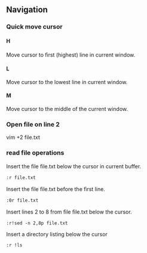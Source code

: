 

## Navigation

### Quick move cursor
#### H
Move cursor to ﬁrst (highest) line in current window.
#### L
Move cursor to the lowest line in current window.
#### M
Move cursor to the middle of the current window.

### Open file on line 2
vim +2 file.txt

### read file operations
Insert the ﬁle ﬁle.txt below the cursor in current buffer.
```
:r file.txt
```
Insert the ﬁle ﬁle.txt before the ﬁrst line.
```
:0r file.txt
```
Insert lines 2 to 8 from ﬁle ﬁle.txt below the cursor.
```
:r!sed -n 2,8p file.txt
```
Insert a directory listing below the cursor
```
:r !ls
```
